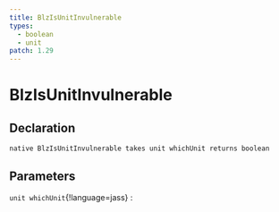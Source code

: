 ```yaml
---
title: BlzIsUnitInvulnerable
types:
  - boolean
  - unit
patch: 1.29
---
```


# BlzIsUnitInvulnerable

## Declaration

```jass
native BlzIsUnitInvulnerable takes unit whichUnit returns boolean
```

## Parameters
`unit whichUnit`{!language=jass}
: 
